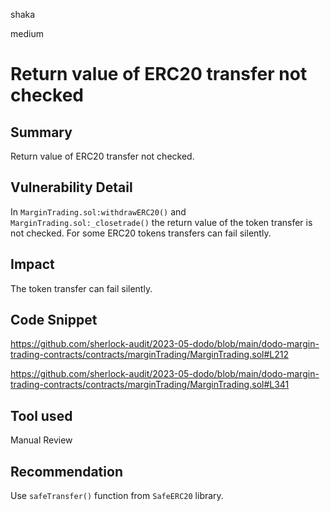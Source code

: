 shaka

medium

# Return value of ERC20 transfer not checked

## Summary

Return value of ERC20 transfer not checked.

## Vulnerability Detail

In `MarginTrading.sol:withdrawERC20()` and `MarginTrading.sol:_closetrade()` the return value of the token transfer is not checked. For some ERC20 tokens transfers can fail silently.

## Impact

The token transfer can fail silently.

## Code Snippet

https://github.com/sherlock-audit/2023-05-dodo/blob/main/dodo-margin-trading-contracts/contracts/marginTrading/MarginTrading.sol#L212

https://github.com/sherlock-audit/2023-05-dodo/blob/main/dodo-margin-trading-contracts/contracts/marginTrading/MarginTrading.sol#L341

## Tool used

Manual Review

## Recommendation

Use `safeTransfer()` function from `SafeERC20` library.
